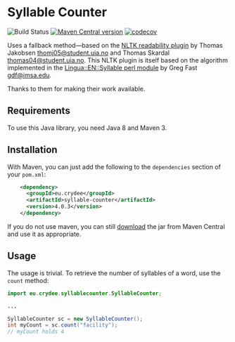 Syllable Counter
===
![Build Status](https://github.com/m09/syllable-counter/workflows/CI/badge.svg) [![Maven Central version](https://img.shields.io/maven-central/v/eu.crydee/syllable-counter.svg)](http://search.maven.org/#search|ga|1|a%3A%22syllable-counter%22) [![codecov](https://codecov.io/gh/m09/syllable-counter/branch/master/graph/badge.svg)](https://codecov.io/gh/m09/syllable-counter)

Uses a fallback method—based on the [NLTK readability plugin][nltk] by
Thomas Jakobsen <thomj05@student.uia.no> and Thomas Skardal
<thomas04@student.uia.no>. This NLTK plugin is itself based on the
algorithm implemented in the [Lingua::EN::Syllable perl module][perl]
by Greg Fast <gdf@imsa.edu>.

Thanks to them for making their work available.

[nltk]: https://github.com/nltk/nltk_contrib/blob/master/nltk_contrib/readability/syllables_en.py

[perl]: http://search.cpan.org/~neilb/Lingua-EN-Syllable-0.26/

Requirements
------------

To use this Java library, you need Java 8 and Maven 3.

Installation
------------

With Maven, you can just add the following to the `dependencies`
section of your `pom.xml`:

```xml
    <dependency>
      <groupId>eu.crydee</groupId>
      <artifactId>syllable-counter</artifactId>
      <version>4.0.3</version>
    </dependency>
```

If you do not use maven, you can still [download][dl] the jar from
Maven Central and use it as appropriate.

[dl]: http://search.maven.org/remotecontent?filepath=eu/crydee/syllable-counter/4.0.3/syllable-counter-4.0.3.jar

Usage
-----

The usage is trivial. To retrieve the number of syllables of a word,
use the `count` method:

```java
import eu.crydee.syllablecounter.SyllableCounter;

...

SyllableCounter sc = new SyllableCounter();
int myCount = sc.count("facility");
// myCount holds 4
```
